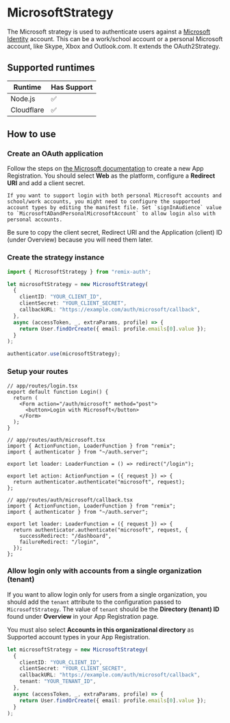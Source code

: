 # MicrosoftStrategy

The Microsoft strategy is used to authenticate users against a [Microsoft Identity](https://docs.microsoft.com/en-us/azure/active-directory/develop/) account. This can be a work/school account or a personal Microsoft account, like Skype, Xbox and Outlook.com. It extends the OAuth2Strategy.

## Supported runtimes

| Runtime    | Has Support |
| ---------- | ----------- |
| Node.js    | ✅          |
| Cloudflare | ✅          |

## How to use

### Create an OAuth application

Follow the steps on [the Microsoft documentation](https://docs.microsoft.com/en-us/azure/active-directory/develop/quickstart-register-app) to create a new App Registration. You should select **Web** as the platform, configure a **Redirect URI** and add a client secret.

    If you want to support login with both personal Microsoft accounts and school/work accounts, you might need to configure the supported account types by editing the manifest file. Set `signInAudience` value to `MicrosoftADandPersonalMicrosoftAccount` to allow login also with personal accounts.

Be sure to copy the client secret, Redirect URI and the Application (client) ID (under Overview) because you will need them later.

### Create the strategy instance

```ts
import { MicrosoftStrategy } from "remix-auth";

let microsoftStrategy = new MicrosoftStrategy(
  {
    clientID: "YOUR_CLIENT_ID",
    clientSecret: "YOUR_CLIENT_SECRET",
    callbackURL: "https://example.com/auth/microsoft/callback",
  },
  async (accessToken, _, extraParams, profile) => {
    return User.findOrCreate({ email: profile.emails[0].value });
  }
);

authenticator.use(microsoftStrategy);
```

### Setup your routes

```tsx
// app/routes/login.tsx
export default function Login() {
  return (
    <Form action="/auth/microsoft" method="post">
      <button>Login with Microsoft</button>
    </Form>
  );
}
```

```tsx
// app/routes/auth/microsoft.tsx
import { ActionFunction, LoaderFunction } from "remix";
import { authenticator } from "~/auth.server";

export let loader: LoaderFunction = () => redirect("/login");

export let action: ActionFunction = ({ request }) => {
  return authenticator.authenticate("microsoft", request);
};
```

```tsx
// app/routes/auth/microsoft/callback.tsx
import { ActionFunction, LoaderFunction } from "remix";
import { authenticator } from "~/auth.server";

export let loader: LoaderFunction = ({ request }) => {
  return authenticator.authenticate("microsoft", request, {
    successRedirect: "/dashboard",
    failureRedirect: "/login",
  });
};
```

### Allow login only with accounts from a single organization (tenant)

If you want to allow login only for users from a single organization, you should add the `tenant` attribute to the configuration passed to `MicrosoftStrategy`. The value of `tenant` should be the **Directory (tenant) ID** found under **Overview** in your App Registration page.

You must also select **Accounts in this organizational directory** as Supported account types in your App Registration.

```ts
let microsoftStrategy = new MicrosoftStrategy(
  {
    clientID: "YOUR_CLIENT_ID",
    clientSecret: "YOUR_CLIENT_SECRET",
    callbackURL: "https://example.com/auth/microsoft/callback",
    tenant: "YOUR_TENANT_ID",
  },
  async (accessToken, _, extraParams, profile) => {
    return User.findOrCreate({ email: profile.emails[0].value });
  }
);
```
